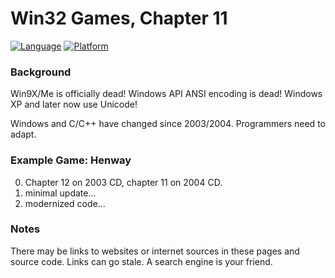 # Win32 Games, Chapter 11
[![Language](https://img.shields.io/badge/Language%20-C++-blue.svg)](https://github.com/GeorgePimpleton/Win32-games/)
[![Platform](https://img.shields.io/badge/Platform%20-Win32-blue.svg)](https://github.com/GeorgePimpleton/Win32-games/)
### Background
Win9X/Me is officially dead!  Windows API ANSI encoding is dead!  Windows XP and later now use Unicode!

Windows and C/C++ have changed since 2003/2004.  Programmers need to adapt.

### Example Game: Henway
0. Chapter 12 on 2003 CD, chapter 11 on 2004 CD.
1. minimal update...
2. modernized code...

### Notes
There may be links to websites or internet sources in these pages and source code. Links can go stale. A search engine is your friend.
